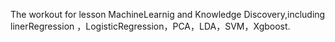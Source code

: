 The workout for lesson MachineLearnig and Knowledge Discovery,including linerRegression ，LogisticRegression，PCA，LDA，SVM，Xgboost.
